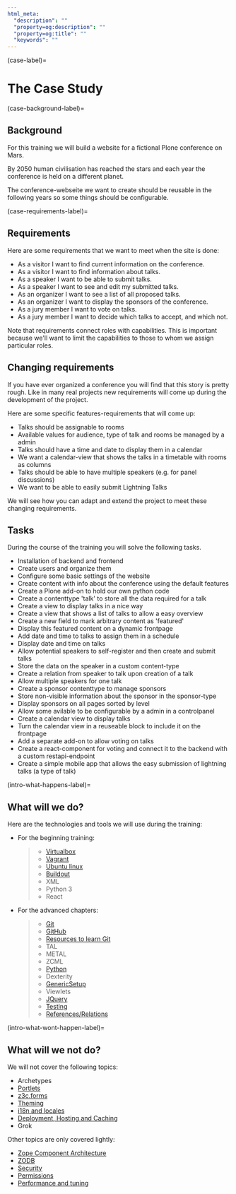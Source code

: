 ```yaml
---
html_meta:
  "description": ""
  "property=og:description": ""
  "property=og:title": ""
  "keywords": ""
---
```


(case-label)=

# The Case Study

(case-background-label)=

## Background

For this training we will build a website for a fictional Plone conference on Mars.

By 2050 human civilisation has reached the stars and each year the conference is held on a different planet.

The conference-webseite we want to create should be reusable in the following years so some things should be configurable.

(case-requirements-label)=

## Requirements

Here are some requirements that we want to meet when the site is done:

- As a visitor I want to find current information on the conference.
- As a visitor I want to find information about talks.
- As a speaker I want to be able to submit talks.
- As a speaker I want to see and edit my submitted talks.
- As an organizer I want to see a list of all proposed talks.
- As an organizer I want to display the sponsors of the conference.
- As a jury member I want to vote on talks.
- As a jury member I want to decide which talks to accept, and which not.

Note that requirements connect roles with capabilities.
This is important because we'll want to limit the capabilities to those to whom we assign particular roles.

## Changing requirements

If you have ever organized a conference you will find that this story is pretty rough.
Like in many real projects new requirements will come up during the development of the project.

Here are some specific features-requirements that will come up:

- Talks should be assignable to rooms
- Available values for audience, type of talk and rooms be managed by a admin
- Talks should have a time and date to display them in a calendar
- We want a calendar-view that shows the talks in a timetable with rooms as columns
- Talks should be able to have multiple speakers (e.g. for panel discussions)
- We want to be able to easily submit Lightning Talks

We will see how you can adapt and extend the project to meet these changing requirements.

## Tasks

During the course of the training you will solve the following tasks.

- Installation of backend and frontend
- Create users and organize them
- Configure some basic settings of the website
- Create content with info about the conference using the default features
- Create a Plone add-on to hold our own python code
- Create a contenttype 'talk' to store all the data required for a talk
- Create a view to display talks in a nice way
- Create a view that shows a list of talks to allow a easy overview
- Create a new field to mark arbitrary content as 'featured'
- Display this featured content on a dynamic frontpage
- Add date and time to talks to assign them in a schedule
- Display date and time on talks
- Allow potential speakers to self-register and then create and submit talks
- Store the data on the speaker in a custom content-type
- Create a relation from speaker to talk upon creation of a talk
- Allow multiple speakers for one talk
- Create a sponsor contenttype to manage sponsors
- Store non-visible information about the sponsor in the sponsor-type
- Display sponsors on all pages sorted by level
- Allow some avilable to be configurable by a admin in a controlpanel
- Create a calendar view to display talks
- Turn the calendar view in a reuseable block to include it on the frontpage
- Add a separate add-on to allow voting on talks
- Create a react-component for voting and connect it to the backend with a custom restapi-endpoint
- Create a simple mobile app that allows the easy submission of lightning talks (a type of talk)

(intro-what-happens-label)=

## What will we do?

Here are the technologies and tools we will use during the training:

- For the beginning training:

  > - [Virtualbox](https://www.virtualbox.org/)
  > - [Vagrant](https://www.vagrantup.com/)
  > - [Ubuntu linux](https://ubuntu.com/)
  > - [Buildout](https://www.buildout.org/en/latest/)
  > - XML
  > - Python 3
  > - React

- For the advanced chapters:

  > - [Git](https://git-scm.com/)
  > - [GitHub](https://github.com)
  > - [Resources to learn Git](https://docs.github.com/en/get-started/quickstart/set-up-git)
  > - TAL
  > - METAL
  > - ZCML
  > - [Python](https://www.python.org)
  > - Dexterity
  > - [GenericSetup](https://docs.plone.org/develop/addons/components/genericsetup.html)
  > - Viewlets
  > - [JQuery](https://jquery.com/)
  > - [Testing](https://docs.plone.org/external/plone.testing/docs/index.html)
  > - [References/Relations](https://docs.plone.org/external/plone.app.dexterity/docs/advanced/references.html)

(intro-what-wont-happen-label)=

## What will we not do?

We will not cover the following topics:

- Archetypes
- [Portlets](https://docs.plone.org/develop/plone/functionality/portlets.html)
- [z3c.forms](https://docs.plone.org/develop/plone/forms/z3c.form.html)
- [Theming](https://docs.plone.org/adapt-and-extend/theming/index.html)
- [i18n and locales](https://docs.plone.org/develop/plone/i18n/index.html)
- [Deployment, Hosting and Caching](https://docs.plone.org/manage/deploying/index.html)
- Grok

Other topics are only covered lightly:

- [Zope Component Architecture](https://docs.plone.org/develop/addons/components/index.html)
- [ZODB](https://docs.plone.org/develop/plone/persistency/index.html)
- [Security](https://docs.plone.org/develop/plone/security/index.html)
- [Permissions](https://docs.plone.org/develop/plone/security/permissions.html)
- [Performance and tuning](https://docs.plone.org/manage/deploying/performance/index.html)
